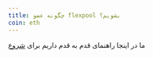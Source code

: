 ```yaml
---
title: چگونه عضو flexpool بشویم؟
coin: eth
---
```


ما در اینجا راهنمای قدم به قدم داریم برای [ شروع](/get-started)
